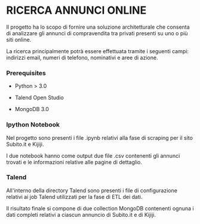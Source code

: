 # RICERCA ANNUNCI ONLINE

Il progetto ha lo scopo di fornire una soluzione architetturale che consenta di analizzare gli annunci di compravendita tra privati presenti su uno o più siti online. 

La ricerca principalmente potrà essere effettuata tramite i seguenti campi: indirizzi email, numeri di telefono, nominativi e aree di azione.

### Prerequisites

* Python > 3.0

* Talend Open Studio

* MongoDB 3.0

### Ipython Notebook

Nel progetto sono presenti i file .ipynb relativi alla fase di scraping per il sito Subito.it e Kijiji.

I due notebook hanno come output due file .csv contenenti gli annunci trovati e le informazioni relative alle pagine di dettaglio.

### Talend

All'interno della directory Talend sono presenti i file di configurazione relativi ai job Talend utilizzati per la fase di ETL dei dati.

Il risultato finale si compone di due collection MongoDB contenenti ognuna i dati completi relativi a ciascun annuncio di Subito.it e di Kijiji.



